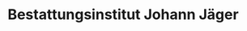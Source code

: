 ---
title: "Bestattungsinstitut Johann Jäger"
url: /bochum/bestattungsinstitut-johann-jaeger/
shop: Bestattungen
---